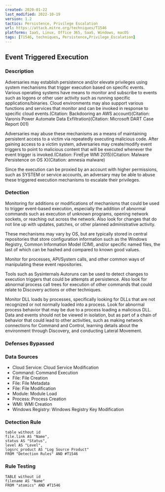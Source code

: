 ```yaml
---
created: 2020-01-22
last_modified: 2022-10-19
version: 1.2
tactics: Persistence, Privilege Escalation
url: https://attack.mitre.org/techniques/T1546
platforms: IaaS, Linux, Office 365, SaaS, Windows, macOS
tags: [T1546, techniques, Persistence,Privilege_Escalation]
---
```


## Event Triggered Execution

### Description

Adversaries may establish persistence and/or elevate privileges using system mechanisms that trigger execution based on specific events. Various operating systems have means to monitor and subscribe to events such as logons or other user activity such as running specific applications/binaries. Cloud environments may also support various functions and services that monitor and can be invoked in response to specific cloud events.(Citation: Backdooring an AWS account)(Citation: Varonis Power Automate Data Exfiltration)(Citation: Microsoft DART Case Report 001)

Adversaries may abuse these mechanisms as a means of maintaining persistent access to a victim via repeatedly executing malicious code. After gaining access to a victim system, adversaries may create/modify event triggers to point to malicious content that will be executed whenever the event trigger is invoked.(Citation: FireEye WMI 2015)(Citation: Malware Persistence on OS X)(Citation: amnesia malware)

Since the execution can be proxied by an account with higher permissions, such as SYSTEM or service accounts, an adversary may be able to abuse these triggered execution mechanisms to escalate their privileges. 

### Detection

Monitoring for additions or modifications of mechanisms that could be used to trigger event-based execution, especially the addition of abnormal commands such as execution of unknown programs, opening network sockets, or reaching out across the network. Also look for changes that do not line up with updates, patches, or other planned administrative activity. 

These mechanisms may vary by OS, but are typically stored in central repositories that store configuration information such as the Windows Registry, Common Information Model (CIM), and/or specific named files, the last of which can be hashed and compared to known good values. 

Monitor for processes, API/System calls, and other common ways of manipulating these event repositories. 

Tools such as Sysinternals Autoruns can be used to detect changes to execution triggers that could be attempts at persistence. Also look for abnormal process call trees for execution of other commands that could relate to Discovery actions or other techniques.  

Monitor DLL loads by processes, specifically looking for DLLs that are not recognized or not normally loaded into a process. Look for abnormal process behavior that may be due to a process loading a malicious DLL. Data and events should not be viewed in isolation, but as part of a chain of behavior that could lead to other activities, such as making network connections for Command and Control, learning details about the environment through Discovery, and conducting Lateral Movement. 

### Defenses Bypassed



### Data Sources

  - Cloud Service: Cloud Service Modification
  -  Command: Command Execution
  -  File: File Creation
  -  File: File Metadata
  -  File: File Modification
  -  Module: Module Load
  -  Process: Process Creation
  -  WMI: WMI Creation
  -  Windows Registry: Windows Registry Key Modification
### Detection Rule

```dataview
table without id
file.link AS "Name",
status AS "Status",
level AS "Level",
logsrc_product AS "Log Source Product"
FROM "Detection Rules" AND #T1546
```

### Rule Testing

```dataview
TABLE without id
filename AS "Name"
FROM "atomics" AND #T1546
```

